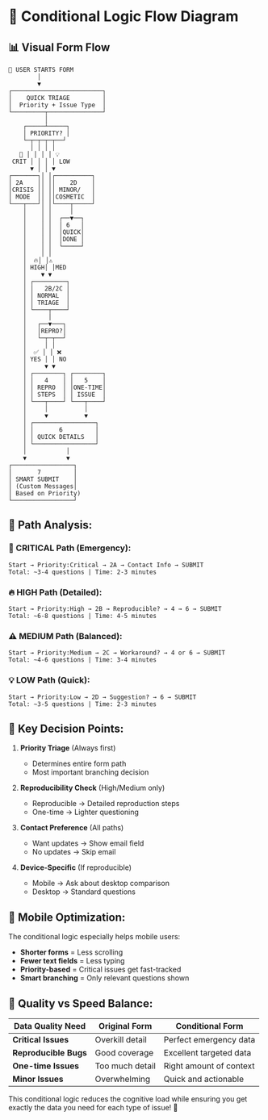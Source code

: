 # 🔀 Conditional Logic Flow Diagram

## 📊 **Visual Form Flow**

```
👤 USER STARTS FORM
        │
        ▼
┌─────────────────────────┐
│    QUICK TRIAGE         │
│  Priority + Issue Type  │
└─────────┬───────────────┘
          │
    ┌─────┴─────┐
    │ PRIORITY? │
    └─┬─┬─┬─┬──┘
      │ │ │ │
   🚨 │ │ │ │ 💡
 CRIT │ │ │ │ LOW
      ▼ │ │ ▼
┌───────┐│ │┌──────────┐
│ 2A    ││ ││    2D    │
│CRISIS ││ ││ MINOR/   │
│ MODE  ││ ││COSMETIC  │
└───┬───┘│ │└────┬─────┘
    │    │ │     │
    │    │ │  ┌──▼──┐
    │    │ │  │ 6   │
    │    │ │  │QUICK│
    │    │ │  │DONE │
    │    │ │  └─────┘
    │    │ │
    │  🔥│ │⚠️
    │ HIGH│ │MED
    │    ▼ ▼
    │ ┌─────────┐
    │ │   2B/2C │
    │ │ NORMAL  │
    │ │ TRIAGE  │
    │ └────┬────┘
    │      │
    │   ┌──▼───┐
    │   │REPRO?│
    │   └─┬─┬──┘
    │     │ │
    │  ✅ │ │ ❌
    │ YES │ │ NO
    │     ▼ ▼
    │ ┌────────┐ ┌────────┐
    │ │   4    │ │   5    │
    │ │ REPRO  │ │ONE-TIME│
    │ │ STEPS  │ │ ISSUE  │
    │ └───┬────┘ └───┬────┘
    │     │          │
    │     ▼          ▼
    │ ┌─────────────────┐
    │ │       6         │
    │ │ QUICK DETAILS   │
    │ └─────────────────┘
    │           │
    ▼           ▼
┌─────────────────┐
│       7         │
│ SMART SUBMIT    │
│ (Custom Messages│
│ Based on Priority)
└─────────────────┘
```

## 🎯 **Path Analysis:**

### **🚨 CRITICAL Path (Emergency):**
```
Start → Priority:Critical → 2A → Contact Info → SUBMIT
Total: ~3-4 questions | Time: 2-3 minutes
```

### **🔥 HIGH Path (Detailed):**
```  
Start → Priority:High → 2B → Reproducible? → 4 → 6 → SUBMIT
Total: ~6-8 questions | Time: 4-5 minutes
```

### **⚠️ MEDIUM Path (Balanced):**
```
Start → Priority:Medium → 2C → Workaround? → 4 or 6 → SUBMIT  
Total: ~4-6 questions | Time: 3-4 minutes
```

### **💡 LOW Path (Quick):**
```
Start → Priority:Low → 2D → Suggestion? → 6 → SUBMIT
Total: ~3-5 questions | Time: 2-3 minutes  
```

## 🔄 **Key Decision Points:**

1. **Priority Triage** (Always first)
   - Determines entire form path
   - Most important branching decision

2. **Reproducibility Check** (High/Medium only)  
   - Reproducible → Detailed reproduction steps
   - One-time → Lighter questioning

3. **Contact Preference** (All paths)
   - Want updates → Show email field
   - No updates → Skip email

4. **Device-Specific** (If reproducible)
   - Mobile → Ask about desktop comparison
   - Desktop → Standard questions

## 📱 **Mobile Optimization:**

The conditional logic especially helps mobile users:
- **Shorter forms** = Less scrolling
- **Fewer text fields** = Less typing
- **Priority-based** = Critical issues get fast-tracked
- **Smart branching** = Only relevant questions shown

## 🎯 **Quality vs Speed Balance:**

| Data Quality Need | Original Form | Conditional Form |
|---|---|---|
| **Critical Issues** | Overkill detail | Perfect emergency data |
| **Reproducible Bugs** | Good coverage | Excellent targeted data |
| **One-time Issues** | Too much detail | Right amount of context |
| **Minor Issues** | Overwhelming | Quick and actionable |

This conditional logic reduces the cognitive load while ensuring you get exactly the data you need for each type of issue! 🚀